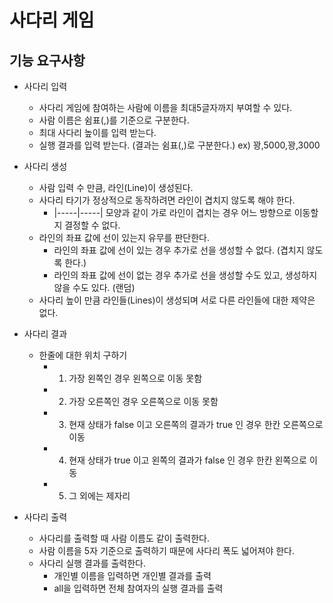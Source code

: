 # 사다리 게임

## 기능 요구사항

- 사다리 입력
    - 사다리 게임에 참여하는 사람에 이름을 최대5글자까지 부여할 수 있다.
    - 사람 이름은 쉼표(,)를 기준으로 구분한다.
    - 최대 사다리 높이를 입력 받는다.
    - 실행 결과를 입력 받는다. (결과는 쉼표(,)로 구분한다.)
        ex) 꽝,5000,꽝,3000

- 사다리 생성
    - 사람 입력 수 만큼, 라인(Line)이 생성된다.
    - 사다리 타기가 정상적으로 동작하려면 라인이 겹치지 않도록 해야 한다.
        - |-----|-----| 모양과 같이 가로 라인이 겹치는 경우 어느 방향으로 이동할지 결정할 수 없다.
    - 라인의 좌표 값에 선이 있는지 유무를 판단한다.
        - 라인의 좌표 값에 선이 있는 경우 추가로 선을 생성할 수 없다. (겹치지 않도록 한다.)
        - 라인의 좌표 값에 선이 없는 경우 추가로 선을 생성할 수도 있고, 생성하지 않을 수도 있다. (랜덤)
    - 사다리 높이 만큼 라인들(Lines)이 생성되며 서로 다른 라인들에 대한 제약은 없다.
    
- 사다리 결과
    - 한줄에 대한 위치 구하기
        - 1) 가장 왼쪽인 경우 왼쪽으로 이동 못함
        - 2) 가장 오른쪽인 경우 오른쪽으로 이동 못함
        - 3) 현재 상태가 false 이고 오른쪽의 결과가 true 인 경우 한칸 오른쪽으로 이동
        - 4) 현재 상태가 true 이고 왼쪽의 결과가 false 인 경우 한칸 왼쪽으로 이동
        - 5) 그 외에는 제자리

- 사다리 출력
    - 사다리를 출력할 때 사람 이름도 같이 출력한다.
    - 사람 이름을 5자 기준으로 출력하기 때문에 사다리 폭도 넓어져야 한다.
    - 사다리 실행 결과를 출력한다.
        - 개인별 이름을 입력하면 개인별 결과를 출력
        - all을 입력하면 전체 참여자의 실행 결과를 출력

